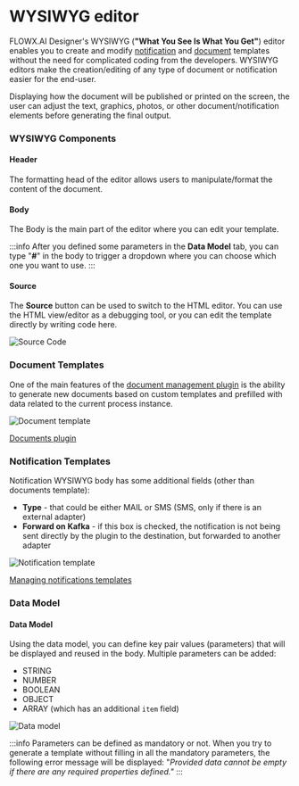 # WYSIWYG editor

FLOWX.AI Designer's WYSIWYG (**"What You See Is What You Get"**) editor enables you to create and modify [notification](./custom-plugins/notifications-plugin/notifications-plugin.md) and [document](./custom-plugins/documents-plugin/documents-plugin.md) templates without the need for complicated coding from the developers. WYSIWYG editors make the creation/editing of any type of document or notification easier for the end-user. 

Displaying how the document will be published or printed on the screen, the user can adjust the text, graphics, photos, or other document/notification elements before generating the final output.

### WYSIWYG Components

#### Header

The formatting head of the editor allows users to manipulate/format the content of the document.

#### Body

The Body is the main part of the editor where you can edit your template.

:::info
After you defined some parameters in the **Data Model** tab, you can type "**#**" in the body to trigger a dropdown where you can choose which one you want to use.
:::

#### Source

The **Source** button can be used to switch to the HTML editor. You can use the HTML view/editor as a debugging tool, or you can edit the template directly by writing code here.

![Source Code](https://s3.eu-west-1.amazonaws.com/docx.flowx.ai/3.0/wysiwyg_source.gif)

### Document Templates

One of the main features of the [document management plugin](./custom-plugins/documents-plugin/documents-plugin.md) is the ability to generate new documents based on custom templates and prefilled with data related to the current process instance.

![Document template](https://s3.eu-west-1.amazonaws.com/docx.flowx.ai/3.0/wysiwyg_document_template.png)

[Documents plugin](./custom-plugins/documents-plugin/documents-plugin.md)

### Notification Templates

Notification WYSIWYG body has some additional fields (other than documents template):

* **Type** - that could be either MAIL or SMS (SMS, only if there is an external adapter)
* **Forward on Kafka** - if this box is checked, the notification is not being sent directly by the plugin to the destination, but forwarded to another adapter

![Notification template](https://s3.eu-west-1.amazonaws.com/docx.flowx.ai/3.0/wysiwyg_notif_template.png)

[Managing notifications templates](./custom-plugins/notifications-plugin/using-notifications-plugin/managing-notification-templates.md)

### Data Model

#### Data Model

Using the data model, you can define key pair values (parameters) that will be displayed and reused in the body. Multiple parameters can be added:

* STRING
* NUMBER
* BOOLEAN
* OBJECT
* ARRAY (which has an additional `item` field)

![Data model](https://s3.eu-west-1.amazonaws.com/docx.flowx.ai/3.0/wysiwyg_data_model.png)

:::info
Parameters can be defined as mandatory or not. When you try to generate a template without filling in all the mandatory parameters, the following error message will be displayed: "_Provided data cannot be empty if there are any required properties defined."_
:::